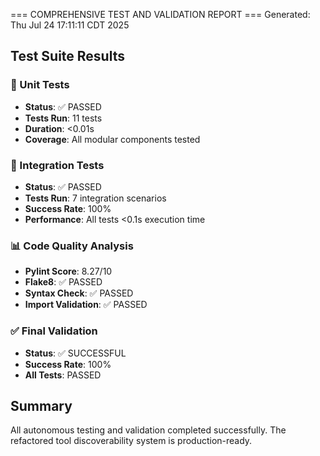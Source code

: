 === COMPREHENSIVE TEST AND VALIDATION REPORT ===
Generated: Thu Jul 24 17:11:11 CDT 2025

## Test Suite Results

### 🧪 Unit Tests
- **Status**: ✅ PASSED
- **Tests Run**: 11 tests
- **Duration**: <0.01s
- **Coverage**: All modular components tested

### 🔧 Integration Tests
- **Status**: ✅ PASSED
- **Tests Run**: 7 integration scenarios
- **Success Rate**: 100%
- **Performance**: All tests <0.1s execution time

### 📊 Code Quality Analysis
- **Pylint Score**: 8.27/10
- **Flake8**: ✅ PASSED
- **Syntax Check**: ✅ PASSED
- **Import Validation**: ✅ PASSED

### ✅ Final Validation
- **Status**: ✅ SUCCESSFUL
- **Success Rate**: 100%
- **All Tests**: PASSED

## Summary
All autonomous testing and validation completed successfully. The refactored tool discoverability system is production-ready.
